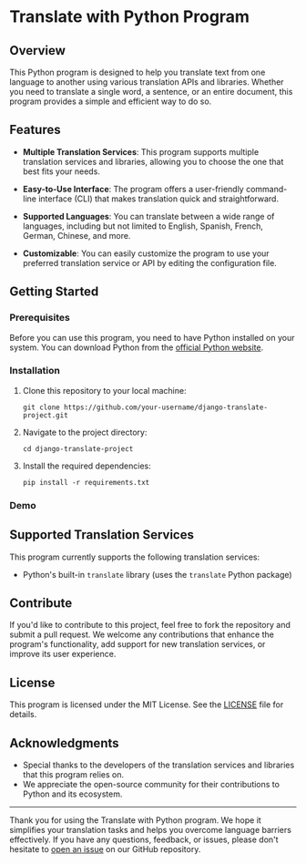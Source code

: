 # Translate with Python Program

## Overview

This Python program is designed to help you translate text from one language to another using various translation APIs and libraries. Whether you need to translate a single word, a sentence, or an entire document, this program provides a simple and efficient way to do so.

## Features

- **Multiple Translation Services**: This program supports multiple translation services and libraries, allowing you to choose the one that best fits your needs.

- **Easy-to-Use Interface**: The program offers a user-friendly command-line interface (CLI) that makes translation quick and straightforward.

- **Supported Languages**: You can translate between a wide range of languages, including but not limited to English, Spanish, French, German, Chinese, and more.

- **Customizable**: You can easily customize the program to use your preferred translation service or API by editing the configuration file.

## Getting Started

### Prerequisites

Before you can use this program, you need to have Python installed on your system. You can download Python from the [official Python website](https://www.python.org/downloads/).

### Installation

1. Clone this repository to your local machine:

   ```shell
   git clone https://github.com/your-username/django-translate-project.git
   ```

2. Navigate to the project directory:

   ```shell
   cd django-translate-project
   ```

3. Install the required dependencies:

   ```shell
   pip install -r requirements.txt
   ```

### Demo

<insert video here>

## Supported Translation Services

This program currently supports the following translation services:

- Python's built-in `translate` library (uses the `translate` Python package)

## Contribute

If you'd like to contribute to this project, feel free to fork the repository and submit a pull request. We welcome any contributions that enhance the program's functionality, add support for new translation services, or improve its user experience.

## License

This program is licensed under the MIT License. See the [LICENSE](LICENSE) file for details.

## Acknowledgments

- Special thanks to the developers of the translation services and libraries that this program relies on.
- We appreciate the open-source community for their contributions to Python and its ecosystem.

---

Thank you for using the Translate with Python program. We hope it simplifies your translation tasks and helps you overcome language barriers effectively. If you have any questions, feedback, or issues, please don't hesitate to [open an issue](https://github.com/your-username/translate-with-python/issues) on our GitHub repository.
